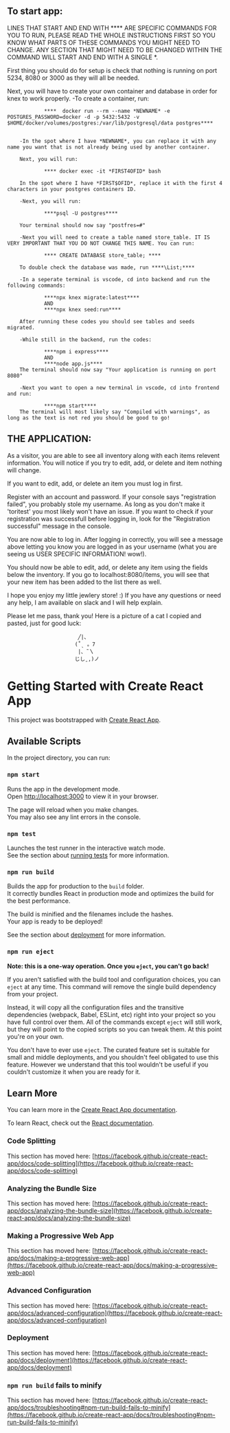 To start app:
-------------------------------------------------
LINES THAT START AND END WITH **** ARE SPECIFIC COMMANDS FOR YOU TO RUN, PLEASE READ THE WHOLE INSTRUCTIONS FIRST SO YOU KNOW WHAT PARTS OF THESE COMMANDS YOU MIGHT NEED TO CHANGE. ANY SECTION THAT MIGHT NEED TO BE CHANGED WITHIN THE COMMAND WILL START AND END WITH A SINGLE *.



First thing you should do for setup is check that nothing is running on port 5234, 8080 or 3000 as they will all be needed.

Next, you will have to create your own container and database in order for knex to work properly.
        -To create a container, run:
                
                ****  docker run --rm --name *NEWNAME* -e POSTGRES_PASSWORD=docker -d -p 5432:5432 -v $HOME/docker/volumes/postgres:/var/lib/postgresql/data postgres****
                
                
        -In the spot where I have *NEWNAME*, you can replace it with any name you want that is not already being used by another container.

        Next, you will run:

                **** docker exec -it *FIRST4OFID* bash
        
        In the spot where I have *FIRST$OFID*, replace it with the first 4 characters in your postgres containers ID.

        -Next, you will run:

                ****psql -U postgres****
        
        Your terminal should now say "postfres=#"

        -Next you will need to create a table named store_table. IT IS VERY IMPORTANT THAT YOU DO NOT CHANGE THIS NAME. You can run:
        
                **** CREATE DATABASE store_table; ****
        
        To double check the database was made, run ****\List;****

        -In a seperate terminal is vscode, cd into backend and run the following commands:
        
                ****npx knex migrate:latest****
                AND
                ****npx knex seed:run****

        After running these codes you should see tables and seeds migrated.

        -While still in the backend, run the codes:

                ****npm i express****
                AND
                ****node app.js**** 
        The terminal should now say "Your application is running on port 8080"

        -Next you want to open a new terminal in vscode, cd into frontend and run:

                ****npm start****
        The terminal will most likely say "Compiled with warnings", as long as the text is not red you should be good to go!



THE APPLICATION:
---------------------------------------------------------------------------------------------------

As a visitor, you are able to see all inventory along with each items relevent information. You will notice if you try to edit, add, or delete and item nothing will change.

If you want to edit, add, or delete an item you must log in first. 

Register with an account and password. If your console says "registration failed", you probably stole my username. As long as you don't make it 'toritest' you most likely won't have an issue. If you want to check if your registration was successfull before logging in, look for the "Registration successful" message in the console.

You are now able to log in. After logging in correctly, you will see a message above letting you know you are logged in as your username (what you are seeing us USER SPECIFIC INFORMATION! wow!). 

You should now be able to edit, add, or delete any item using the fields below the inventory. If you go to localhost:8080/items, you will see that your new item has been added to the list there as well.





I hope you enjoy my little jewlery store! :) 
 If you have any questions or need any help, I am available on slack and I will help explain. 


Please let me pass, thank you! Here is a picture of a cat I copied and pasted, just for good luck:

                           ╱|、
                          (˚ˎ 。7  
                           |、˜〵          
                          じしˍ,)ノ












# Getting Started with Create React App

This project was bootstrapped with [Create React App](https://github.com/facebook/create-react-app).

## Available Scripts

In the project directory, you can run:

### `npm start`

Runs the app in the development mode.\
Open [http://localhost:3000](http://localhost:3000) to view it in your browser.

The page will reload when you make changes.\
You may also see any lint errors in the console.

### `npm test`

Launches the test runner in the interactive watch mode.\
See the section about [running tests](https://facebook.github.io/create-react-app/docs/running-tests) for more information.

### `npm run build`

Builds the app for production to the `build` folder.\
It correctly bundles React in production mode and optimizes the build for the best performance.

The build is minified and the filenames include the hashes.\
Your app is ready to be deployed!

See the section about [deployment](https://facebook.github.io/create-react-app/docs/deployment) for more information.

### `npm run eject`

**Note: this is a one-way operation. Once you `eject`, you can't go back!**

If you aren't satisfied with the build tool and configuration choices, you can `eject` at any time. This command will remove the single build dependency from your project.

Instead, it will copy all the configuration files and the transitive dependencies (webpack, Babel, ESLint, etc) right into your project so you have full control over them. All of the commands except `eject` will still work, but they will point to the copied scripts so you can tweak them. At this point you're on your own.

You don't have to ever use `eject`. The curated feature set is suitable for small and middle deployments, and you shouldn't feel obligated to use this feature. However we understand that this tool wouldn't be useful if you couldn't customize it when you are ready for it.

## Learn More

You can learn more in the [Create React App documentation](https://facebook.github.io/create-react-app/docs/getting-started).

To learn React, check out the [React documentation](https://reactjs.org/).

### Code Splitting

This section has moved here: [https://facebook.github.io/create-react-app/docs/code-splitting](https://facebook.github.io/create-react-app/docs/code-splitting)

### Analyzing the Bundle Size

This section has moved here: [https://facebook.github.io/create-react-app/docs/analyzing-the-bundle-size](https://facebook.github.io/create-react-app/docs/analyzing-the-bundle-size)

### Making a Progressive Web App

This section has moved here: [https://facebook.github.io/create-react-app/docs/making-a-progressive-web-app](https://facebook.github.io/create-react-app/docs/making-a-progressive-web-app)

### Advanced Configuration

This section has moved here: [https://facebook.github.io/create-react-app/docs/advanced-configuration](https://facebook.github.io/create-react-app/docs/advanced-configuration)

### Deployment

This section has moved here: [https://facebook.github.io/create-react-app/docs/deployment](https://facebook.github.io/create-react-app/docs/deployment)

### `npm run build` fails to minify

This section has moved here: [https://facebook.github.io/create-react-app/docs/troubleshooting#npm-run-build-fails-to-minify](https://facebook.github.io/create-react-app/docs/troubleshooting#npm-run-build-fails-to-minify)
